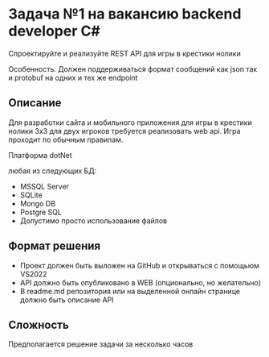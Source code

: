 # Задача №1 на вакансию backend developer C#

Спроектируйте и реализуйте REST API для игры в крестики нолики

Особенность. Должен поддерживаться формат сообщений как json так и protobuf на одних и тех же endpoint

## Описание

Для разработки сайта и мобильного приложения для игры в крестики нолики 3x3 для двух игроков требуется реализовать web api. Игра проходит по обычным правилам.

Платформа
dotNet

любая из следующих БД:

- MSSQL Server
- SQLite
- Mongo DB
- Postgre SQL
- Допустимо просто использование файлов

## Формат решения

- Проект должен быть выложен на GitHub и открываться с помощьюм VS2022
- API должно быть опубликовано в WEB (опционально, но желательно)
- В readme.md репозитория или на выделенной онлайн странице должно быть описание API

## Сложность

Предполагается решение задачи за несколько часов
